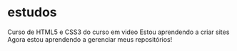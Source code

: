 # estudos
Curso de HTML5 e CSS3 do curso em video
Estou aprendendo a criar sites
Agora estou aprendendo a gerenciar meus repositórios!
